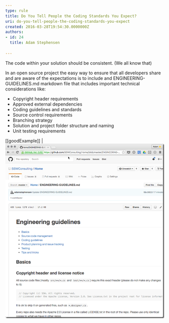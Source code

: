 ```yaml
---
type: rule
title: Do You Tell People the Coding Standards You Expect?
uri: do-you-tell-people-the-coding-standards-you-expect
created: 2016-03-28T19:54:30.0000000Z
authors:
- id: 24
  title: Adam Stephensen

---
```


The code within your solution should be consistent. (We all know that)

In an open source project the easy way to ensure that all developers share and are aware of the expectations is to include and ENGINEERING-GUIDELINES.md markdown file that includes important technical considerations like:
 


- Copyright header requirements
- Approved external dependencies
- Coding guidelines and standards
- Source control requirements
- Branching strategy
- Solution and project folder structure and naming
- Unit testing requirements


[[goodExample]]
| ![Adding an ENGINEERING-GUIDELINES.md to your project clearly defines the engineering practices and guidelines that must be required for contributors pull requests to be accepted](guidelines-opensource.png)
